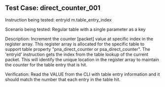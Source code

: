 Test Case: direct_counter_001
-----------------------------

Instruction being tested:
    entryid m.table_entry_index

Scenario being tested:
    Regular table with a single parameter as a key

Description:
    Increment the counter [packet] value at specific index in the
    register array. This register array is allocated for the specific
    table to support table property "pna_direct_counter or
    psa_direct_counter".
    The 'entryid' instruction gets the index from the table lookup of
    the current packet. This will identify the unique location in the
    register array to maintain the counter for the table entry that
    is hit.

Verification:
    Read the VALUE from the CLI with table entry information and it
    should match the number that each entry in the table hit.
